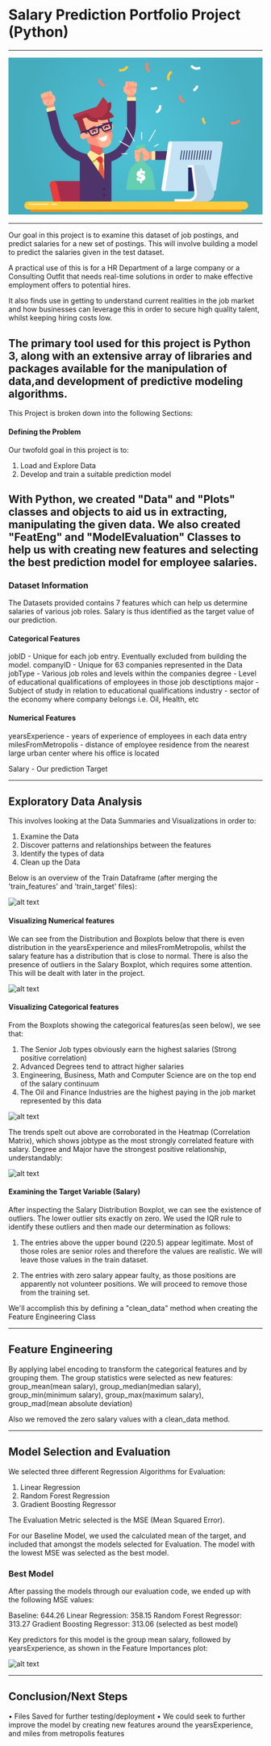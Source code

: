 # Salary Prediction Portfolio Project (Python)
---
<div>
	<img src="https://github.com/ovokpus/Salary-Prediction/blob/master/images/readmepic.jpeg">
</div>

---
Our goal in this project is to examine this dataset of job postings, and predict salaries for a new set of postings. This will involve building a model to predict the salaries given in the test dataset.

A practical use of this is for a HR Department of a large company or a Consulting Outfit that needs real-time solutions in order to make effective employment offers to potential hires.

It also finds use in getting to understand current realities in the job market and how businesses can leverage this in order to secure high quality talent, whilst keeping hiring costs low.

The primary tool used for this project is Python 3, along with an extensive array of libraries and packages available for the manipulation of data,and development of predictive modeling algorithms.
---

This Project is broken down into the following Sections:

#### Defining the Problem

Our twofold goal in this project is to:

1. Load and Explore Data
2. Develop and train a suitable prediction model


With Python, we created "Data" and "Plots" classes and objects to aid us in extracting, manipulating the given data. We also created "FeatEng" and "ModelEvaluation" Classes to help us with creating new features and selecting the best prediction model for employee salaries.
---

### Dataset Information

The Datasets provided contains 7 features which can help us determine salaries of various job roles. Salary is thus identified as the target value of our prediction.

#### Categorical Features
jobID - Unique for each job entry. Eventually excluded from building the model.
companyID - Unique for 63 companies represented in the Data
jobType - Various job roles and levels within the companies
degree - Level of educational qualifications of employees in those job desctiptions
major - Subject of study in relation to educational qualifications
industry - sector of the economy where company belongs i.e. Oil, Health, etc

#### Numerical Features
yearsExperience - years of experience of employees in each data entry
milesFromMetropolis - distance of employee residence from the nearest large urban center where his office is located

Salary - Our prediction Target 

---
## Exploratory Data Analysis

This involves looking at the Data Summaries and Visualizations in order to:

1. Examine the Data
2. Discover patterns and relationships between the features
3. Identify the types of data
4. Clean up the Data


Below is an overview of the Train Dataframe (after merging the 'train_features' and 'train_target' files):

![alt text](https://github.com/ovokpus/Salary-Prediction-Portfolio/blob/master/images/Train%20Dataframe%20head.jpg)


#### Visualizing Numerical features

We can see from the Distribution and Boxplots below that there is even distribution in the yearsExperience and milesFromMetropolis, whilst the salary feature has a distribution that is close to normal. There is also the presence of outliers in the Salary Boxplot, which requires some attention. This will be dealt with later in the project.

![alt text](https://github.com/ovokpus/Salary-Prediction-Portfolio/blob/master/images/Numerical%20Features%20Visuals.jpg)


#### Visualizing Categorical features

From the Boxplots showing the categorical features(as seen below), we see that:

1. The Senior Job types obviously earn the highest salaries (Strong positive correlation)
2. Advanced Degrees tend to attract higher salaries
3. Engineering, Business, Math and Computer Science are on the top end of the salary continuum
4. The Oil and Finance Industries are the highest paying in the job market represented by this data

![alt text](https://github.com/ovokpus/Salary-Prediction-Portfolio/blob/master/images/Categorical%20Features%20(boxplots).jpg)

The trends spelt out above are corroborated in the Heatmap (Correlation Matrix), which shows jobtype as the most strongly correlated feature with salary. Degree and Major have the strongest positive relationship, understandably:

![alt text](https://github.com/ovokpus/Salary-Prediction-Portfolio/blob/master/images/Correlation%20Matrix.jpg)

#### Examining the Target Variable (Salary)
After inspecting the Salary Distribution Boxplot, we can see the existence of outliers. The lower outlier sits exactly on zero. We used the IQR rule to identify these outliers and then made our determination as follows:

1. The entries above the upper bound (220.5) appear legitimate. Most of those roles are senior roles and therefore the values are realistic. We will leave those values in the train dataset.

2. The entries with zero salary appear faulty, as those positions are apparently not volunteer positions. We will proceed to remove those from the training set.

We'll accomplish this by defining a "clean_data" method when creating the Feature Engineering Class


---
## Feature Engineering

By applying label encoding to transform the categorical features and by grouping them. The group statistics were selected as new features: group_mean(mean salary), group_median(median salary), group_min(minimum salary), group_max(maximum salary), group_mad(mean absolute deviation)

Also we removed the zero salary values with a clean_data method.

---
## Model Selection and Evaluation

We selected three different Regression Algorithms for Evaluation:
1. Linear Regression
2. Random Forest Regression
3. Gradient Boosting Regressor

The Evaluation Metric selected is the MSE (Mean Squared Error).

For our Baseline Model, we used the calculated mean of the target, and included that amongst the models selected for Evaluation. The model with the lowest MSE was selected as the best model.

### Best Model
After passing the models through our evaluation code, we ended up with the following MSE values:

Baseline: 644.26
Linear Regression: 358.15
Random Forest Regressor: 313.27
Gradient Boosting Regressor: 313.06 (selected as best model)

Key predictors for this model is the group mean salary, followed by yearsExperience, as shown in the Feature Importances plot:

![alt text](https://github.com/ovokpus/Salary-Prediction-Portfolio/blob/master/images/Feature%20Importances.jpg)

---
## Conclusion/Next Steps

• Files Saved for further testing/deployment
• We could seek to further improve the model by creating new features around the yearsExperience, and miles from metropolis features
